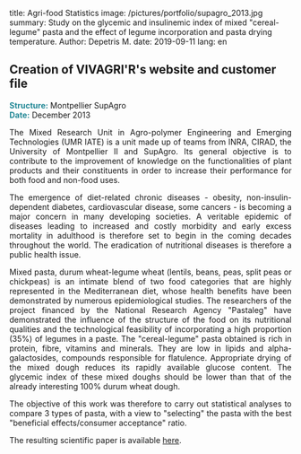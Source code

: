 title: Agri-food Statistics
image: /pictures/portfolio/supagro_2013.jpg
summary: Study on the glycemic and insulinemic index of mixed "cereal-legume" pasta and the effect of legume incorporation and pasta drying temperature.
Author: Depetris M.
date: 2019-09-11
lang: en

## Creation of VIVAGRI'R's website and customer file

<font color="#238896"><strong>Structure:</strong></font> Montpellier SupAgro
<br><font color="#238896"><strong>Date:</strong></font> December 2013

<p style="text-align: justify">
The Mixed Research Unit in Agro-polymer Engineering and Emerging Technologies (UMR IATE) is a unit made up of teams from INRA, CIRAD, the University of Montpellier II and SupAgro. Its general objective is to contribute to the improvement of knowledge on the functionalities of plant products and their constituents in order to increase their performance for both food and non-food uses.
</p>

<p style="text-align: justify">
The emergence of diet-related chronic diseases - obesity, non-insulin-dependent diabetes, cardiovascular disease, some cancers - is becoming a major concern in many developing societies. A veritable epidemic of diseases leading to increased and costly morbidity and early excess mortality in adulthood is therefore set to begin in the coming decades throughout the world. The eradication of nutritional diseases is therefore a public health issue.
</p>

<p style="text-align: justify">
Mixed pasta, durum wheat-legume wheat (lentils, beans, peas, split peas or chickpeas) is an intimate blend of two food categories that are highly represented in the Mediterranean diet, whose health benefits have been demonstrated by numerous epidemiological studies. The researchers of the project financed by the National Research Agency "Pastaleg" have demonstrated the influence of the structure of the food on its nutritional qualities and the technological feasibility of incorporating a high proportion (35%) of legumes in a paste. The "cereal-legume" pasta obtained is rich in protein, fibre, vitamins and minerals. They are low in lipids and alpha-galactosides, compounds responsible for flatulence. Appropriate drying of the mixed dough reduces its rapidly available glucose content. The glycemic index of these mixed doughs should be lower than that of the already interesting 100% durum wheat dough.
</p>

<p style="text-align: justify">
The objective of this work was therefore to carry out statistical analyses to compare 3 types of pasta, with a view to "selecting" the pasta with the best "beneficial effects/consumer acceptance" ratio.
</p>

<p style="text-align: justify">
The resulting scientific paper is available <a href="/documents/articles/grefeuille_and_al_2015.pdf" target="_blank">here</a>.
</p>